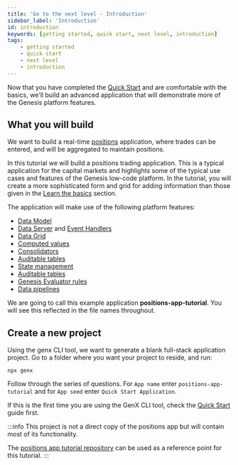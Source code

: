 ```yaml
---
title: 'Go to the next level - Introduction'
sidebar_label: 'Introduction'
id: introduction
keywords: [getting started, quick start, next level, introduction]
tags:
    - getting started
    - quick start
    - next level
    - introduction
---
```


Now that you have completed the [Quick Start](/getting-started/quick-start/) and are comfortable with the basics, we'll build an advanced application that will demonstrate more of the Genesis platform features.

## What you will build

We want to build a real-time [positions](https://www.investopedia.com/terms/p/position.asp) application, where trades can be entered, and will be aggregated to maintain positions.

In this tutorial we will build a positions trading application. This is a typical application for the capital markets and highlights some of the typical use cases and features of the Genesis low-code platform.
In the tutorial, you will create a more sophisticated form and grid for adding information than those given in the [Learn the basics](/getting-started/learn-the-basics/what-can-i-build/build-intro/) section.

The application will make use of the following platform features:
- [Data Model](/getting-started/go-to-the-next-level/data-model/)
- [Data Server](/getting-started/go-to-the-next-level/events/#data-server) and [Event Handlers](/getting-started/go-to-the-next-level/events/#event-handler)
- [Data Grid](/getting-started/go-to-the-next-level/data-grid/)
- [Computed values](/getting-started/go-to-the-next-level/calculated-data/)
- [Consolidators](/getting-started/go-to-the-next-level/consolidators/)
- [Auditable tables](/getting-started/go-to-the-next-level/audit/)
- [State management](/getting-started/go-to-the-next-level/state-management/)
- [Auditable tables](/getting-started/go-to-the-next-level/audit/)
- [Genesis Evaluator rules](/getting-started/go-to-the-next-level/setting-genesis-evaluator-rules/) 
- [Data pipelines](/getting-started/go-to-the-next-level/data-pipeline/)


We are going to call this example application **positions-app-tutorial**. You will see this reflected in the file names throughout.

## Create a new project
Using the genx CLI tool, we want to generate a blank full-stack application project. Go to a folder where you want your project to reside, and run:

```
npx genx
```

Follow through the series of questions. For `App name` enter `positions-app-tutorial` and for `App seed` enter `Quick Start Application`.

If this is the first time you are using the GenX CLI tool, check the [Quick Start](/getting-started/quick-start/create-a-new-project/) guide first.

:::info
This project is not a direct copy of the positions app but will contain most of its functionality.

The [positions app tutorial repository](https://github.com/genesiscommunitysuccess/positions-app-tutorial) can be used as a reference point for this tutorial. 
:::
